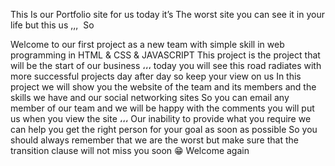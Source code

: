 
‏This  Is our Portfolio site for us today it’s The worst site you can see it in your life but this  us   ,,,
‏ So  


‏Welcome to our first project as a new team ‏with simple skill in web programming in HTML & CSS & JAVASCRIPT This project is the project that will be the start of our business ،،،
‏today you will see this road radiates with more successful projects day after day so keep your view on us
‏In this project we will show you the website of the team and its members and the skills we have and our social networking sites
So you can email any member of our team and we will be happy with the comments you will put us when you view the site ،،، Our inability to provide what you require  we can help you get the right person for your goal as soon as possible
‏So you should always remember that we are the worst but make sure that the transition clause will not miss you soon 😁
Welcome again
